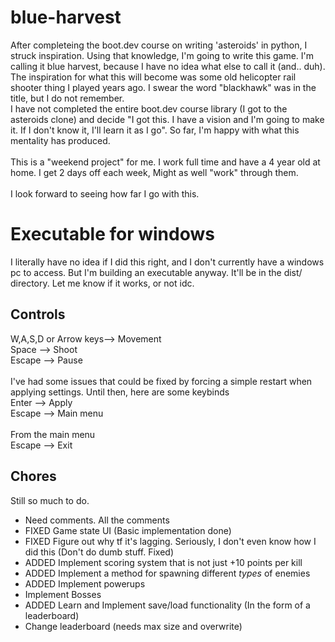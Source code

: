 # blue-harvest

After completeing the boot.dev course on writing 'asteroids' in python, I struck inspiration. Using that knowledge, I'm going to write this game. I'm calling it blue harvest, because I have no idea what else to call it (and.. duh). The inspiration for what this will become was some old helicopter rail shooter thing I played years ago. I swear the word "blackhawk" was in the title, but I do not remember.<br>
I have not completed the entire boot.dev course library (I got to the asteroids clone) and decide "I got this. I have a vision and I'm going to make it. If I don't know it, I'll learn it as I go". So far, I'm happy with what this mentality has produced.<br>
<br>
This is a "weekend project" for me. I work full time and have a 4 year old at home. I get 2 days off each week, Might as well "work" through them.<br>
<br>
I look forward to seeing how far I go with this.

# Executable for windows
I literally have no idea if I did this right, and I don't currently have a windows pc to access. But I'm building an executable anyway. It'll be in the dist/ directory. Let me know if it works, or not idc.

## Controls
W,A,S,D or Arrow keys--> Movement<br>
Space --> Shoot<br>
Escape --> Pause<br>
<br>
I've had some issues that could be fixed by forcing a simple restart when applying settings. Until then, here are some keybinds<br>
Enter --> Apply<br>
Escape --> Main menu<br>
<br>
From the main menu<br>
Escape --> Exit<br>

## Chores
Still so much to do.
- Need comments. All the comments
- FIXED Game state UI (Basic implementation done)
- FIXED Figure out why tf it's lagging. Seriously, I don't even know how I did this (Don't do dumb stuff. Fixed)
- ADDED Implement scoring system that is not just +10 points per kill
- ADDED Implement a method for spawning different *types* of enemies
- ADDED Implement powerups
- Implement Bosses
- ADDED Learn and Implement save/load functionality (In the form of a leaderboard)
- Change leaderboard (needs max size and overwrite)